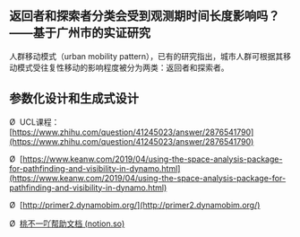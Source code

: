 ## 返回者和探索者分类会受到观测期时间长度影响吗？——基于广州市的实证研究

人群移动模式（urban mobility pattern），已有的研究指出，城市人群可根据其移动模式受往复性移动的影响程度被分为两类：返回者和探索者。

## 参数化设计和生成式设计

Ø  UCL课程：[https://www.zhihu.com/question/41245023/answer/2876541790](https://www.zhihu.com/question/41245023/answer/2876541790)

Ø  [https://www.keanw.com/2019/04/using-the-space-analysis-package-for-pathfinding-and-visibility-in-dynamo.html](https://www.keanw.com/2019/04/using-the-space-analysis-package-for-pathfinding-and-visibility-in-dynamo.html)

Ø  [http://primer2.dynamobim.org/](http://primer2.dynamobim.org/)

Ø  [桃不一吖帮助文档 (notion.so)](https://www.notion.so/f5ebbd2ff2e140d09107b68ecae9d009?v=d2e245afe84f44d8971192057dd69ac6)